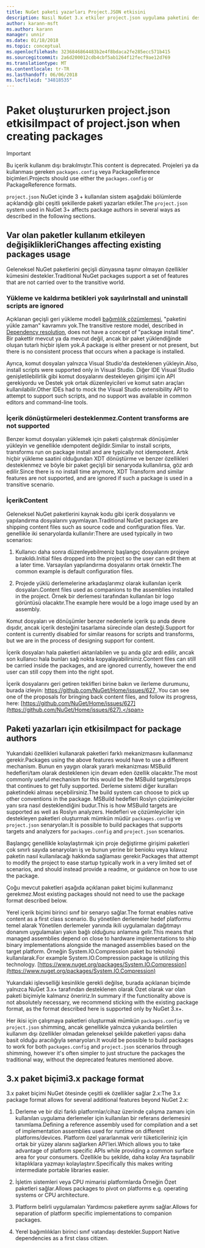 ```yaml
---
title: NuGet paketi yazarları Project.JSON etkisini
description: Nasıl NuGet 3.x etkiler project.json uygulama paketini desteklenmeyen özellikler, içerik ve paket biçimi gibi yazarlar ayrıntılar.
author: karann-msft
ms.author: karann
manager: unnir
ms.date: 01/18/2018
ms.topic: conceptual
ms.openlocfilehash: 3236846864483b2e4f8bdaca2fe285ecc571b415
ms.sourcegitcommit: 2a6d200012cdb4cbf5ab1264f12fecf9ae12d769
ms.translationtype: MT
ms.contentlocale: tr-TR
ms.lasthandoff: 06/06/2018
ms.locfileid: "34818535"
---
```

# <a name="impact-of-projectjson-when-creating-packages"></a><span data-ttu-id="cc262-103">Paket oluştururken project.json etkisi</span><span class="sxs-lookup"><span data-stu-id="cc262-103">Impact of project.json when creating packages</span></span>

> [!Important]
> <span data-ttu-id="cc262-104">Bu içerik kullanım dışı bırakılmıştır.</span><span class="sxs-lookup"><span data-stu-id="cc262-104">This content is deprecated.</span></span> <span data-ttu-id="cc262-105">Projeleri ya da kullanması gereken `packages.config` veya PackageReference biçimleri.</span><span class="sxs-lookup"><span data-stu-id="cc262-105">Projects should use either the `packages.config` or PackageReference formats.</span></span>

<span data-ttu-id="cc262-106">`project.json` NuGet içinde 3 + kullanılan sistem aşağıdaki bölümlerde açıklandığı gibi çeşitli şekillerde paketi yazarları etkiler.</span><span class="sxs-lookup"><span data-stu-id="cc262-106">The `project.json` system used in NuGet 3+ affects package authors in several ways as described in the following sections.</span></span>

## <a name="changes-affecting-existing-packages-usage"></a><span data-ttu-id="cc262-107">Var olan paketler kullanım etkileyen değişiklikleri</span><span class="sxs-lookup"><span data-stu-id="cc262-107">Changes affecting existing packages usage</span></span>

<span data-ttu-id="cc262-108">Geleneksel NuGet paketlerini geçişli dünyasına taşınır olmayan özellikler kümesini destekler.</span><span class="sxs-lookup"><span data-stu-id="cc262-108">Traditional NuGet packages support a set of features that are not carried over to the transitive world.</span></span>

### <a name="install-and-uninstall-scripts-are-ignored"></a><span data-ttu-id="cc262-109">Yükleme ve kaldırma betikleri yok sayılır</span><span class="sxs-lookup"><span data-stu-id="cc262-109">Install and uninstall scripts are ignored</span></span>

<span data-ttu-id="cc262-110">Açıklanan geçişli geri yükleme modeli [bağımlılık çözümlemesi](../consume-packages/dependency-resolution.md#dependency-resolution-with-packagereference), "paketini yükle zaman" kavramını yok.</span><span class="sxs-lookup"><span data-stu-id="cc262-110">The transitive restore model, described in [Dependency resolution](../consume-packages/dependency-resolution.md#dependency-resolution-with-packagereference), does not have a concept of "package install time".</span></span> <span data-ttu-id="cc262-111">Bir pakettir mevcut ya da mevcut değil, ancak bir paket yüklendiğinde oluşan tutarlı hiçbir işlem yok.</span><span class="sxs-lookup"><span data-stu-id="cc262-111">A package is either present or not present, but there is no consistent process that occurs when a package is installed.</span></span>

<span data-ttu-id="cc262-112">Ayrıca, komut dosyaları yalnızca Visual Studio'da desteklenen yükleyin.</span><span class="sxs-lookup"><span data-stu-id="cc262-112">Also, install scripts were supported only in Visual Studio.</span></span> <span data-ttu-id="cc262-113">Diğer IDE Visual Studio genişletilebilirlik gibi komut dosyalarını destekleyen girişimi için API gerekiyordu ve Destek yok ortak düzenleyicileri ve komut satırı araçları kullanılabilir.</span><span class="sxs-lookup"><span data-stu-id="cc262-113">Other IDEs had to mock the Visual Studio extensibility API to attempt to support such scripts, and no support was available in common editors and command-line tools.</span></span>

### <a name="content-transforms-are-not-supported"></a><span data-ttu-id="cc262-114">İçerik dönüştürmeleri desteklenmez.</span><span class="sxs-lookup"><span data-stu-id="cc262-114">Content transforms are not supported</span></span>

<span data-ttu-id="cc262-115">Benzer komut dosyaları yüklemek için paketi çalıştırmak dönüşümler yükleyin ve genellikle ıdempotent değildir.</span><span class="sxs-lookup"><span data-stu-id="cc262-115">Similar to install scripts, transforms run on package install and are typically not idempotent.</span></span> <span data-ttu-id="cc262-116">Artık hiçbir yükleme saatini olduğundan XDT dönüştürme ve benzer özellikleri desteklenmez ve böyle bir paket geçişli bir senaryoda kullanılırsa, göz ardı edilir.</span><span class="sxs-lookup"><span data-stu-id="cc262-116">Since there is no install time anymore, XDT Transform and similar features are not supported, and are ignored if such a package is used in a transitive scenario.</span></span>

### <a name="content"></a><span data-ttu-id="cc262-117">İçerik</span><span class="sxs-lookup"><span data-stu-id="cc262-117">Content</span></span>

<span data-ttu-id="cc262-118">Geleneksel NuGet paketlerini kaynak kodu gibi içerik dosyalarını ve yapılandırma dosyalarını yayımlayan.</span><span class="sxs-lookup"><span data-stu-id="cc262-118">Traditional NuGet packages are shipping content files such as source code and configuration files.</span></span> <span data-ttu-id="cc262-119">Var. genellikle iki senaryolarda kullanılır:</span><span class="sxs-lookup"><span data-stu-id="cc262-119">There are used typically in two scenarios:</span></span>

1. <span data-ttu-id="cc262-120">Kullanıcı daha sonra düzenleyebilmeniz başlangıç dosyalarını projeye bırakıldı.</span><span class="sxs-lookup"><span data-stu-id="cc262-120">Initial files dropped into the project so the user can edit them at a later time.</span></span> <span data-ttu-id="cc262-121">Varsayılan yapılandırma dosyalarını ortak örnektir.</span><span class="sxs-lookup"><span data-stu-id="cc262-121">The common example is default configuration files.</span></span>

1. <span data-ttu-id="cc262-122">Projede yüklü derlemelerine arkadaşlarımız olarak kullanılan içerik dosyaları.</span><span class="sxs-lookup"><span data-stu-id="cc262-122">Content files used as companions to the assemblies installed in the project.</span></span> <span data-ttu-id="cc262-123">Örnek bir derlemesi tarafından kullanılan bir logo görüntüsü olacaktır.</span><span class="sxs-lookup"><span data-stu-id="cc262-123">The example here would be a logo image used by an assembly.</span></span>

<span data-ttu-id="cc262-124">Komut dosyaları ve dönüşümler benzer nedenlerle içerik şu anda devre dışıdır, ancak içerik desteğini tasarlama sürecinde olan desteği.</span><span class="sxs-lookup"><span data-stu-id="cc262-124">Support for content is currently disabled for similar reasons for scripts and transforms, but we are in the process of designing support for content.</span></span>

<span data-ttu-id="cc262-125">İçerik dosyaları hala paketleri aktarılabilen ve şu anda göz ardı edilir, ancak son kullanıcı hala bunları sağ nokta kopyalayabilirsiniz.</span><span class="sxs-lookup"><span data-stu-id="cc262-125">Content files can still be carried inside the packages, and are ignored currently, however the end user can still copy them into the right spot.</span></span>

<span data-ttu-id="cc262-126">İçerik dosyalarını geri getiren teklifleri birine bakın ve ilerleme durumunu, burada izleyin: [ https://github.com/NuGet/Home/issues/627 ](https://github.com/NuGet/Home/issues/627).</span><span class="sxs-lookup"><span data-stu-id="cc262-126">You can see one of the proposals for bringing back content files, and follow its progress, here: [https://github.com/NuGet/Home/issues/627](https://github.com/NuGet/Home/issues/627).</span></span>

## <a name="impact-for-package-authors"></a><span data-ttu-id="cc262-127">Paketi yazarları için etkisi</span><span class="sxs-lookup"><span data-stu-id="cc262-127">Impact for package authors</span></span>

<span data-ttu-id="cc262-128">Yukarıdaki özellikleri kullanarak paketleri farklı mekanizmasını kullanmanız gerekir.</span><span class="sxs-lookup"><span data-stu-id="cc262-128">Packages using the above features would have to use a different mechanism.</span></span> <span data-ttu-id="cc262-129">Bunun en yaygın olarak yararlı mekanizması MSBuild hedefleri/tam olarak desteklenen için devam eden özellik olacaktır.</span><span class="sxs-lookup"><span data-stu-id="cc262-129">The most commonly useful mechanism for this would be the MSBuild targets/props that continues to get fully supported.</span></span> <span data-ttu-id="cc262-130">Derleme sistemi diğer kuralları paketindeki alması seçebilirsiniz.</span><span class="sxs-lookup"><span data-stu-id="cc262-130">The build system can choose to pick up other conventions in the package.</span></span> <span data-ttu-id="cc262-131">MSBuild hedefleri Roslyn çözümleyiciler yanı sıra nasıl desteklendiğini budur.</span><span class="sxs-lookup"><span data-stu-id="cc262-131">This is how MSBuild targets are supported as well as Roslyn analyzers.</span></span> <span data-ttu-id="cc262-132">Hedefleri ve çözümleyiciler için destekleyen paketleri oluşturmak mümkün müdür `packages.config` ve `project.json` senaryoları.</span><span class="sxs-lookup"><span data-stu-id="cc262-132">It is possible to build packages that supports targets and analyzers for `packages.config` and `project.json` scenarios.</span></span>

<span data-ttu-id="cc262-133">Başlangıç genellikle kolaylaştırmak için proje değiştirme girişimi paketleri çok sınırlı sayıda senaryoları iş ve bunun yerine bir benioku veya kılavuz paketin nasıl kullanılacağı hakkında sağlaması gerekir.</span><span class="sxs-lookup"><span data-stu-id="cc262-133">Packages that attempt to modify the project to ease startup typically work in a very limited set of scenarios, and should instead provide a readme, or guidance on how to use the package.</span></span>

<span data-ttu-id="cc262-134">Çoğu mevcut paketleri aşağıda açıklanan paket biçimi kullanmanız gerekmez.</span><span class="sxs-lookup"><span data-stu-id="cc262-134">Most existing packages should not need to use the package format described below.</span></span>

<span data-ttu-id="cc262-135">Yerel içerik biçimi birinci sınıf bir senaryo sağlar.</span><span class="sxs-lookup"><span data-stu-id="cc262-135">The format enables native content as a first class scenario.</span></span> <span data-ttu-id="cc262-136">Bu yönetilen derlemeler hedef platformu temel alarak Yönetilen derlemeler yanında ikili uygulamaları dağıtmayı donanım uygulamaları yakın bağlı olduğunu anlamına gelir.</span><span class="sxs-lookup"><span data-stu-id="cc262-136">This means that managed assemblies depend on close to hardware implementations to ship binary implementations alongside the managed assemblies based on the target platform.</span></span> <span data-ttu-id="cc262-137">Örneğin System.IO.Compression paket bu teknoloji kullanılarak.</span><span class="sxs-lookup"><span data-stu-id="cc262-137">For example System.IO.Compression package is utilizing this technology.</span></span> [https://www.nuget.org/packages/System.IO.Compression](https://www.nuget.org/packages/System.IO.Compression)

<span data-ttu-id="cc262-138">Yukarıdaki işlevselliği kesinlikle gerekli değilse, burada açıklanan biçimde yalnızca NuGet 3.x+ tarafından desteklenen olarak Özet olarak var olan paketi biçimiyle kalmanız öneririz.</span><span class="sxs-lookup"><span data-stu-id="cc262-138">In summary if the functionality above is not absolutely necessary, we recommend sticking with the existing package format, as the format described here is supported only by NuGet 3.x+.</span></span>

<span data-ttu-id="cc262-139">Her ikisi için çalışmaya paketleri oluşturmak mümkün `packages.config` ve `project.json` shimming, ancak genellikle yalnızca yukarıda belirtilen kullanım dışı özellikler olmadan geleneksel şekilde paketleri yapısı daha basit olduğu aracılığıyla senaryoları.</span><span class="sxs-lookup"><span data-stu-id="cc262-139">It would be possible to build packages to work for both `packages.config` and `project.json` scenarios through shimming, however it's often simpler to just structure the packages the traditional way, without the deprecated features mentioned above.</span></span>

## <a name="3x-package-format"></a><span data-ttu-id="cc262-140">3.x paket biçimi</span><span class="sxs-lookup"><span data-stu-id="cc262-140">3.x package format</span></span>

<span data-ttu-id="cc262-141">3.x paket biçimi NuGet ötesinde çeşitli ek özellikler sağlar 2.x:</span><span class="sxs-lookup"><span data-stu-id="cc262-141">The 3.x package format allows for several additional features beyond NuGet 2.x:</span></span>

1. <span data-ttu-id="cc262-142">Derleme ve bir dizi farklı platformlar/cihaz üzerinde çalışma zamanı için kullanılan uygulama derlemeler için kullanılan bir referans derlemesini tanımlama.</span><span class="sxs-lookup"><span data-stu-id="cc262-142">Defining a reference assembly used for compilation and a set of implementation assemblies used for runtime on different platforms/devices.</span></span> <span data-ttu-id="cc262-143">Platform özel yararlanmak verir tüketicileriniz için ortak bir yüzey alanını sağlarken API'leri.</span><span class="sxs-lookup"><span data-stu-id="cc262-143">Which allows you to take advantage of platform specific APIs while providing a common surface area for your consumers.</span></span> <span data-ttu-id="cc262-144">Özellikle bu şekilde, daha kolay Ara taşınabilir kitaplıklara yazmayı kolaylaştırır.</span><span class="sxs-lookup"><span data-stu-id="cc262-144">Specifically this makes writing intermediate portable libraries easier.</span></span>

1. <span data-ttu-id="cc262-145">İşletim sistemleri veya CPU mimarisi platformlarda Örneğin Özet paketleri sağlar.</span><span class="sxs-lookup"><span data-stu-id="cc262-145">Allows packages to pivot on platforms e.g. operating systems or CPU architecture.</span></span>

1. <span data-ttu-id="cc262-146">Platform belirli uygulamaları Yardımcısı paketlere ayrımı sağlar.</span><span class="sxs-lookup"><span data-stu-id="cc262-146">Allows for separation of platform specific implementations to companion packages.</span></span>

1. <span data-ttu-id="cc262-147">Yerel bağımlılıkları birinci sınıf vatandaşı destekler.</span><span class="sxs-lookup"><span data-stu-id="cc262-147">Support Native dependencies as a first class citizen.</span></span>
